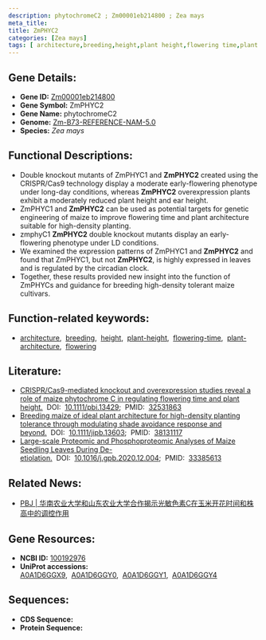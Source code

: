 ```yaml
---
description: phytochromeC2 ; Zm00001eb214800 ; Zea mays
meta_title:
title: ZmPHYC2
categories: [Zea mays]
tags: [ architecture,breeding,height,plant height,flowering time,plant architecture,flowering ]
---
```


## Gene Details:
- **Gene ID:**	[Zm00001eb214800](https://www.maizegdb.org/gene_center/gene/Zm00001eb214800)
- **Gene Symbol:** ZmPHYC2
- **Gene Name:** phytochromeC2
- **Genome:** [Zm-B73-REFERENCE-NAM-5.0](https://www.maizegdb.org/genome/assembly/Zm-B73-REFERENCE-NAM-5.0)
- **Species:** *Zea mays*

## Functional Descriptions:
   - Double knockout mutants of ZmPHYC1 and **ZmPHYC2** created using the CRISPR/Cas9 technology display a moderate early-flowering phenotype under long-day conditions, whereas **ZmPHYC2** overexpression plants exhibit a moderately reduced plant height and ear height.
   - ZmPHYC1 and **ZmPHYC2** can be used as potential targets for genetic engineering of maize to improve flowering time and plant architecture suitable for high-density planting.
   - zmphyC1 **ZmPHYC2** double knockout mutants display an early-flowering phenotype under LD conditions.
   - We examined the expression patterns of ZmPHYC1 and **ZmPHYC2** and found that ZmPHYC1, but not **ZmPHYC2**, is highly expressed in leaves and is regulated by the circadian clock.
   - Together, these results provided new insight into the function of ZmPHYCs and guidance for breeding high-density tolerant maize cultivars.

## Function-related keywords:
- [architecture](/tags/architecture/),&nbsp;&nbsp;[breeding](/tags/breeding/),&nbsp;&nbsp;[height](/tags/height/),&nbsp;&nbsp;[plant-height](/tags/plant-height/),&nbsp;&nbsp;[flowering-time](/tags/flowering-time/),&nbsp;&nbsp;[plant-architecture](/tags/plant-architecture/),&nbsp;&nbsp;[flowering](/tags/flowering/)

## Literature:
   - [CRISPR/Cas9-mediated knockout and overexpression studies reveal a role of maize phytochrome C in regulating flowering time and plant height.]( https://onlinelibrary.wiley.com/doi/10.1111/pbi.13429)&nbsp;&nbsp;DOI:&nbsp;&nbsp;[10.1111/pbi.13429](https://onlinelibrary.wiley.com/doi/10.1111/pbi.13429);&nbsp;&nbsp;PMID:&nbsp;&nbsp;[32531863](https://pubmed.ncbi.nlm.nih.gov/32531863/)
   - [Breeding maize of ideal plant architecture for high-density planting tolerance through modulating shade avoidance response and beyond.]( https://onlinelibrary.wiley.com/doi/10.1111/jipb.13603)&nbsp;&nbsp;DOI:&nbsp;&nbsp;[10.1111/jipb.13603](https://onlinelibrary.wiley.com/doi/10.1111/jipb.13603);&nbsp;&nbsp;PMID:&nbsp;&nbsp;[38131117](https://pubmed.ncbi.nlm.nih.gov/38131117/)
   - [Large-scale Proteomic and Phosphoproteomic Analyses of Maize Seedling Leaves During De-etiolation.]( https://www.sciencedirect.com/science/article/pii/S1672022920301674?via%3Dihub)&nbsp;&nbsp;DOI:&nbsp;&nbsp;[10.1016/j.gpb.2020.12.004](https://www.sciencedirect.com/science/article/pii/S1672022920301674?via%3Dihub);&nbsp;&nbsp;PMID:&nbsp;&nbsp;[33385613](https://pubmed.ncbi.nlm.nih.gov/33385613/)

## Related News:
   - [PBJ | 华南农业大学和山东农业大学合作揭示光敏色素C在玉米开花时间和株高中的调控作用](https://mp.weixin.qq.com/s?__biz=Mzg3MDEwNDEyMg==&mid=2247490462&idx=1&sn=98c399cf77f07ef2f4cca8fd133f2819&chksm=ce93b6cbf9e43fdd7696ebf392fc8f5ae435406a6014422e3fefac060a1c0ca6808d669a769f&scene=27#wechat_redirect)

## Gene Resources:
- **NCBI ID:** [100192976](https://www.ncbi.nlm.nih.gov/gene/?term=100192976)
- **UniProt accessions:** [A0A1D6GGX9](https://www.uniprot.org/uniprotkb/A0A1D6GGX9/entry),&nbsp;&nbsp;[A0A1D6GGY0](https://www.uniprot.org/uniprotkb/A0A1D6GGY0/entry),&nbsp;&nbsp;[A0A1D6GGY1](https://www.uniprot.org/uniprotkb/A0A1D6GGY1/entry),&nbsp;&nbsp;[A0A1D6GGY4](https://www.uniprot.org/uniprotkb/A0A1D6GGY4/entry)



## Sequences:
- **CDS Sequence:**
- **Protein Sequence:**
